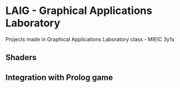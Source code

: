 # LAIG - Graphical Applications Laboratory

Projects made in Graphical Applications Laboratory class - MIEIC 3y1s 

## Shaders

## Integration with Prolog game
